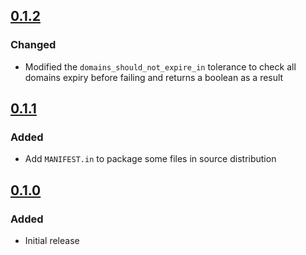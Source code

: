 ## [0.1.2][]

[0.1.2]: https://github.com/chaostoolkit-incubator/chaostoolkit-gandi/compare/0.1.1...0.1.2

### Changed

-   Modified the `domains_should_not_expire_in` tolerance to check all domains
    expiry before failing and returns a boolean as a result


## [0.1.1][]

[0.1.1]: https://github.com/chaostoolkit-incubator/chaostoolkit-gandi/compare/0.1.0...0.1.1

### Added

-   Add `MANIFEST.in` to package some files in source distribution


## [0.1.0][]

[0.1.0]: https://github.com/chaostoolkit-incubator/chaostoolkit-gandi/tree/0.1.0

### Added

-   Initial release
